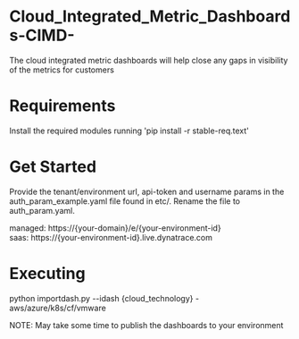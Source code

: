 # Cloud_Integrated_Metric_Dashboards-CIMD-
The cloud integrated metric dashboards will help close any gaps in visibility of the metrics for customers

# Requirements
Install the required modules running 'pip install -r stable-req.text'

# Get Started
Provide the tenant/environment url, api-token and username params in the auth_param_example.yaml file found in etc/. Rename the file to auth_param.yaml.

managed: https://{your-domain}/e/{your-environment-id}  
saas:  https://{your-environment-id}.live.dynatrace.com

# Executing
python importdash.py --idash {cloud_technology} - aws/azure/k8s/cf/vmware

NOTE: May take some time to publish the dashboards to your environment
